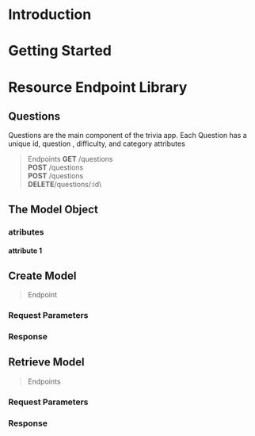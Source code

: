 # Introduction

# Getting Started

# Resource Endpoint Library

## Questions
Questions are the main component of the trivia app. Each Question has a unique id, question , difficulty, and category attributes

> Endpoints
> __GET__   /questions\
> __POST__  /questions\
> __POST__  /questions\
> __DELETE__/questions/:id\

## The Model Object


### atributes

#### attribute 1




## Create Model

> Endpoint
>


### Request Parameters


### Response


## Retrieve Model

> Endpoints
>

### Request Parameters

### Response